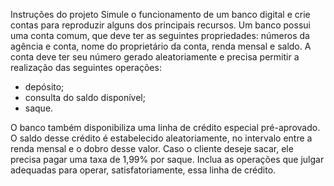 Instruções do projeto
Simule o funcionamento de um banco digital e crie contas para reproduzir alguns dos principais recursos. Um banco possui uma conta comum, que deve ter as seguintes propriedades: números da agência e conta, nome do proprietário da conta, renda mensal e saldo. A conta deve ter seu número gerado aleatoriamente e precisa permitir a realização das seguintes operações:

- depósito;
- consulta do saldo disponível;
- saque.

O banco também disponibiliza uma linha de crédito especial pré-aprovado. O saldo desse crédito é estabelecido aleatoriamente, no intervalo entre a renda mensal e o dobro desse valor. Caso o cliente deseje sacar, ele precisa pagar uma taxa de 1,99% por saque. Inclua as operações que julgar adequadas para operar, satisfatoriamente, essa linha de crédito.